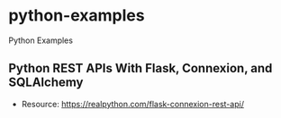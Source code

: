 # python-examples
Python Examples

## Python REST APIs With Flask, Connexion, and SQLAlchemy
- Resource: https://realpython.com/flask-connexion-rest-api/
